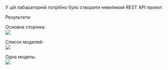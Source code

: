 У цій лабараторній потрібно було створити невеликий REST API проект.  

Результати:  
  
Основна сторінка:  
![](https://github.com/chugaister228/spring-university-practise/blob/main/laba32/readmeimages/1.png)  

Список моделей:  
![](https://github.com/chugaister228/spring-university-practise/blob/main/laba32/readmeimages/2.png)  

Одна модель:  
![](https://github.com/chugaister228/spring-university-practise/blob/main/laba32/readmeimages/3.png)  
